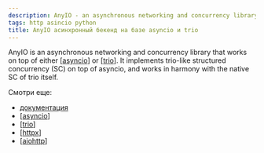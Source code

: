 ```yaml
---
description: AnyIO - an asynchronous networking and concurrency library
tags: http asincio python
title: AnyIO асинхронный бекенд на базе asyncio и trio
---
```

AnyIO is an asynchronous networking and concurrency library that works on top of either [[asyncio]] or [[trio]]. It implements trio-like structured concurrency (SC) on top of asyncio, and works in harmony with the native SC of trio itself.

Смотри еще:

- [документация](https://anyio.readthedocs.io/en/stable/)
- [[asyncio]]
- [[trio]]
- [[httpx]]
- [[aiohttp]]

[//begin]: # "Autogenerated link references for markdown compatibility"
[asyncio]: asyncio "Asyncio"
[trio]: trio "Trio асинхронный фреймворк"
[httpx]: httpx "httpx cинхронный и асинхронный http-клиент"
[aiohttp]: aiohttp "Aiohttp асинхронный клиент-свервер на python."
[//end]: # "Autogenerated link references"